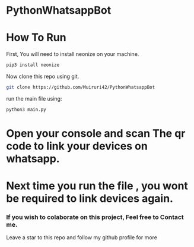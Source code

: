 # PythonWhatsappBot

# How To Run
First, You will need to install neonize on your machine.
```sh
pip3 install neonize
```
Now clone this repo using git.
```sh
git clone https://github.com/Muiruri42/PythonWhatsappBot
```
run the main file using:
```sh
python3 main.py
```
# Open your console and scan The qr code to link your devices on whatsapp.
# Next time you run the file , you wont be required to link devices again.


### If you wish to colaborate on this project, Feel free to Contact me.


Leave a star to this repo and follow my github profile for more
